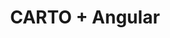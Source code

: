 ---
title: CARTO + Angular
description: "Build applications using CARTO & Angular."
icon: "/img/icons/angular.png"

url: angular
indexPage: "getting-started.md"

menu:
  - title: "Getting Started"
---